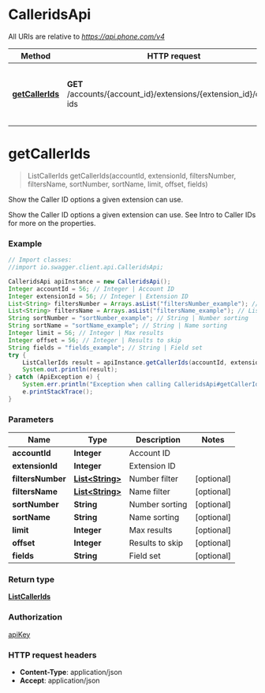 # CalleridsApi

All URIs are relative to *https://api.phone.com/v4*

Method | HTTP request | Description
------------- | ------------- | -------------
[**getCallerIds**](CalleridsApi.md#getCallerIds) | **GET** /accounts/{account_id}/extensions/{extension_id}/caller-ids | Show the Caller ID options a given extension can use.


<a name="getCallerIds"></a>
# **getCallerIds**
> ListCallerIds getCallerIds(accountId, extensionId, filtersNumber, filtersName, sortNumber, sortName, limit, offset, fields)

Show the Caller ID options a given extension can use.

Show the Caller ID options a given extension can use. See Intro to Caller IDs for more on the properties.

### Example
```java
// Import classes:
//import io.swagger.client.api.CalleridsApi;

CalleridsApi apiInstance = new CalleridsApi();
Integer accountId = 56; // Integer | Account ID
Integer extensionId = 56; // Integer | Extension ID
List<String> filtersNumber = Arrays.asList("filtersNumber_example"); // List<String> | Number filter
List<String> filtersName = Arrays.asList("filtersName_example"); // List<String> | Name filter
String sortNumber = "sortNumber_example"; // String | Number sorting
String sortName = "sortName_example"; // String | Name sorting
Integer limit = 56; // Integer | Max results
Integer offset = 56; // Integer | Results to skip
String fields = "fields_example"; // String | Field set
try {
    ListCallerIds result = apiInstance.getCallerIds(accountId, extensionId, filtersNumber, filtersName, sortNumber, sortName, limit, offset, fields);
    System.out.println(result);
} catch (ApiException e) {
    System.err.println("Exception when calling CalleridsApi#getCallerIds");
    e.printStackTrace();
}
```

### Parameters

Name | Type | Description  | Notes
------------- | ------------- | ------------- | -------------
 **accountId** | **Integer**| Account ID |
 **extensionId** | **Integer**| Extension ID |
 **filtersNumber** | [**List&lt;String&gt;**](String.md)| Number filter | [optional]
 **filtersName** | [**List&lt;String&gt;**](String.md)| Name filter | [optional]
 **sortNumber** | **String**| Number sorting | [optional]
 **sortName** | **String**| Name sorting | [optional]
 **limit** | **Integer**| Max results | [optional]
 **offset** | **Integer**| Results to skip | [optional]
 **fields** | **String**| Field set | [optional]

### Return type

[**ListCallerIds**](ListCallerIds.md)

### Authorization

[apiKey](../README.md#apiKey)

### HTTP request headers

 - **Content-Type**: application/json
 - **Accept**: application/json

